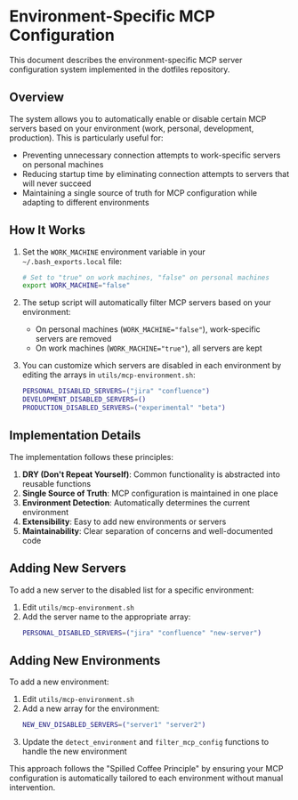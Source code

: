 # Environment-Specific MCP Configuration

This document describes the environment-specific MCP server configuration system implemented in the dotfiles repository.

## Overview

The system allows you to automatically enable or disable certain MCP servers based on your environment (work, personal, development, production). This is particularly useful for:

- Preventing unnecessary connection attempts to work-specific servers on personal machines
- Reducing startup time by eliminating connection attempts to servers that will never succeed
- Maintaining a single source of truth for MCP configuration while adapting to different environments

## How It Works

1. Set the `WORK_MACHINE` environment variable in your `~/.bash_exports.local` file:
   ```bash
   # Set to "true" on work machines, "false" on personal machines
   export WORK_MACHINE="false"
   ```

2. The setup script will automatically filter MCP servers based on your environment:
   - On personal machines (`WORK_MACHINE="false"`), work-specific servers are removed
   - On work machines (`WORK_MACHINE="true"`), all servers are kept

3. You can customize which servers are disabled in each environment by editing the arrays in `utils/mcp-environment.sh`:
   ```bash
   PERSONAL_DISABLED_SERVERS=("jira" "confluence")
   DEVELOPMENT_DISABLED_SERVERS=()
   PRODUCTION_DISABLED_SERVERS=("experimental" "beta")
   ```

## Implementation Details

The implementation follows these principles:

1. **DRY (Don't Repeat Yourself)**: Common functionality is abstracted into reusable functions
2. **Single Source of Truth**: MCP configuration is maintained in one place
3. **Environment Detection**: Automatically determines the current environment
4. **Extensibility**: Easy to add new environments or servers
5. **Maintainability**: Clear separation of concerns and well-documented code

## Adding New Servers

To add a new server to the disabled list for a specific environment:

1. Edit `utils/mcp-environment.sh`
2. Add the server name to the appropriate array:
   ```bash
   PERSONAL_DISABLED_SERVERS=("jira" "confluence" "new-server")
   ```

## Adding New Environments

To add a new environment:

1. Edit `utils/mcp-environment.sh`
2. Add a new array for the environment:
   ```bash
   NEW_ENV_DISABLED_SERVERS=("server1" "server2")
   ```
3. Update the `detect_environment` and `filter_mcp_config` functions to handle the new environment

This approach follows the "Spilled Coffee Principle" by ensuring your MCP configuration is automatically tailored to each environment without manual intervention.
